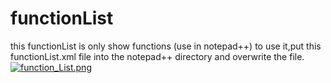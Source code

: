 # functionList
this functionList is only show functions (use in notepad++)
to use it,put this functionList.xml file into the notepad++ directory and overwrite the  file.
[![function_List.png](https://s5.postimg.cc/vg9206ux3/function_List.png)](https://postimg.cc/image/xktf19wjn/)
